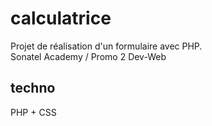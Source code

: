 # calculatrice
Projet de réalisation d'un formulaire avec PHP.<br>
Sonatel Academy / Promo 2 Dev-Web

## techno
PHP + CSS
